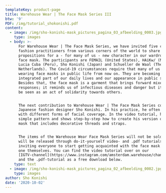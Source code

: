 ```yaml
---
templateKey: product-page
title: Warehouse Wear | The Face Mask Series III
btw: '9'
PDF: /img/tutorial_shokonishi.pdf
content:
  - image: /img/sho-konishi-mask_pictures_pagina_03_afbeelding_0003.jpg
    type: images
  - body: >-
      For Warehouse Wear | The Face Mask Series, we have invited five critical
      fashion practitioners from various corners of the world to share their
      propositions for a - for many of us - new character in our wardrobes: the
      face mask. The participants are FEMAIL (United States), HAiKw/ (Norway),
      Lucia Cuba (Peru), Sho Konishi (Japan) and Schueller de Waal (The
      Netherlands). The Covid-19 circumstances require that many of us start
      wearing face masks in public life from now on. They are becoming an
      integrated part of our daily lives and our appearance in public space.
      Besides that, the face mask is a garment that brings forward mixed
      responses; it reminds us of infectious diseases and danger but it can also
      be seen as an act of solidarity towards others.


      The next contribution to Warehouse Wear | The Face Mask Series comes from
      Japanese fashion designer Sho Konishi. In his practice, he often works
      with different forms of facial coverage. In the video tutorial, he uses a
      simple pattern and shows step-by-step how to create his version of a face
      mask that includes decorative threads and straps.


      The items of the Warehouse Wear Face Mask Series will not be sold, but
      will be released through do-it-yourself video- and .pdf tutorials -
      inviting everyone to start getting acquainted with the face mask and make
      one themselves. You can find the video tutorial over on our
      [IGTV-channel](https://www.instagram.com/amsterdam.warehouse/channel/),
      and the .pdf-tutorial as a free download below.
    type: text
  - image: /img/sho-konishi-mask_pictures_pagina_02_afbeelding_0002.jpg
    type: images
author: Sho Konishi
date: '2020-10-02'
---
```


